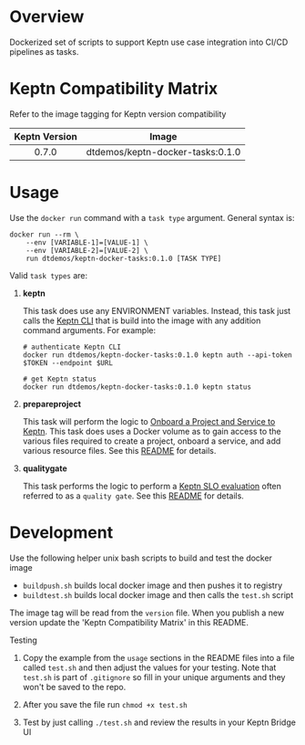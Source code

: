 # Overview

Dockerized set of scripts to support Keptn use case integration into CI/CD pipelines as tasks.

# Keptn Compatibility Matrix

Refer to the image tagging for Keptn version compatibility

| Keptn Version    | Image                                    |
|:----------------:|:----------------------------------------:|
|      0.7.0       | dtdemos/keptn-docker-tasks:0.1.0         |

# Usage

Use the `docker run` command with a `task type` argument. General syntax is:

```
docker run --rm \
    --env [VARIABLE-1]=[VALUE-1] \
    --env [VARIABLE-2]=[VALUE-2] \
    run dtdemos/keptn-docker-tasks:0.1.0 [TASK TYPE]
```

Valid `task types` are: 

1. **keptn**

    This task does use any ENVIRONMENT variables.  Instead, this task just calls the [Keptn CLI](https://keptn.sh/docs/0.7.x/reference/cli/) that is build into the image with any addition command arguments.  For example:

    ```
    # authenticate Keptn CLI
    docker run dtdemos/keptn-docker-tasks:0.1.0 keptn auth --api-token $TOKEN --endpoint $URL
    
    # get Keptn status
    docker run dtdemos/keptn-docker-tasks:0.1.0 keptn status
    ```

1. **prepareproject**

    This task will perform the logic to [Onboard a Project and Service to Keptn](https://keptn.sh/docs/0.7.x/manage/project/). This task does uses a Docker volume as to gain access to the various files required to create a project, onboard a service, and add various resource files.  See this [README](./PREPAREPROJECT.md) for details.

1. **qualitygate**

    This task performs the logic to perform a [Keptn SLO evaluation](https://keptn.sh/docs/0.7.x/quality_gates/) often referred to as a `quality gate`.  See this [README](./QUALITYGATE.md) for details.

# Development

Use the following helper unix bash scripts to build and test the docker image

* `buildpush.sh` builds local docker image and then pushes it to registry
* `buildtest.sh` builds local docker image and then calls the `test.sh` script

The image tag will be read from the `version` file.  When you publish a new version update the 'Keptn Compatibility Matrix' in this README.

Testing

1. Copy the example from the `usage` sections in the README files into a file called `test.sh` and then adjust the values for your testing. Note that `test.sh` is part of `.gitignore` so fill in your unique arguments and they won't be saved to the repo.

1. After you save the file run `chmod +x test.sh`

1. Test by just calling `./test.sh` and review the results in your Keptn Bridge UI
